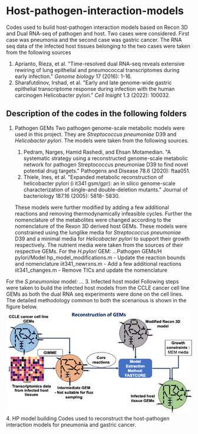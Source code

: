 # Host-pathogen-interaction-models
Codes used to build host-pathogen interaction models based on Recon 3D and Dual RNA-seq of pathogen and host. Two cases were considered. First case was pneumonia and the second case was gastric cancer. The RNA seq data of the infected host tissues belonging to the two cases were taken from the following sources 
1. Aprianto, Rieza, et al. "Time-resolved dual RNA-seq reveals extensive rewiring of lung epithelial and pneumococcal transcriptomes during early infection." _Genome biology_ 17 (2016): 1-16.
2. Sharafutdinov, Irshad, et al. "Early and late genome-wide gastric epithelial transcriptome response during infection with the human carcinogen Helicobacter pylori." _Cell Insight_ 1.3 (2022): 100032.

## Description of the codes in the following folders
1. Pathogen GEMs
   Two pathogen genome-scale metabolic models were used in this project. They are _Streptococcus pneumoniae_ D39 and _Helicobacter pylori_. The models were taken from the following sources.
   1. Pedram, Narges, Hamid Rashedi, and Ehsan Motamedian. "A systematic strategy using a reconstructed genome-scale             metabolic network for pathogen Streptococcus pneumoniae D39 to find novel potential drug targets." Pathogens and           Disease 78.6 (2020): ftaa051.
   2. Thiele, Ines, et al. "Expanded metabolic reconstruction of helicobacter pylori (i it341 gsm/gpr): an in silico             genome-scale characterization of single-and double-deletion mutants." Journal of bacteriology 187.16 (2005): 5818-         5830.

   These models were further modified by adding a few additional reactions and removing thermodynamically infeasible cycles. Further the nomenclature of the metabolites were changed according to the nomenclature of the Rexon 3D derived host GEMs. These models were constrained using the lunglike media for _Streptococcus pneumoniae_ D39 and a minimal media for _Helicobacter pylori_ to support their growth respectively. The nutrient media were taken from the sources of their respective GEMs.
For the _H.pylori_ GEM: ...Pathogen GEMs/H pylori/Model
hp_model_modifications.m - Update the reaction bounds and nomenclature
iit341_newrxns.m - Add a few additional reactions
iit341_changes.m - Remove TICs and update the nomenclature

For the _S.pneumoniae_ model: ...
3. Infected host model
     Following steps were taken to build the infected host models from the CCLE cancer cell line GEMs as both the dual RNA seq experiments were done on the cell lines. The detailed methodology common to both the scenarious is shown in the figure below.
   ![image-url](https://github.com/Subasree514/Host-pathogen-interaction-models/blob/main/hp.png)
4. HP model building
      Codes used to reconstruct the host-pathogen interaction models for pneumonia and gastric cancer.
